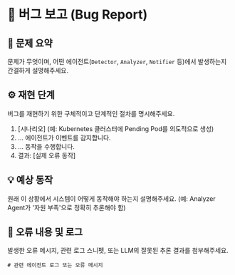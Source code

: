 # 🐛 버그 보고 (Bug Report)

## 📍 문제 요약
문제가 무엇이며, 어떤 에이전트(`Detector`, `Analyzer`, `Notifier` 등)에서 발생하는지 간결하게 설명해주세요.

## ⚙️ 재현 단계
버그를 재현하기 위한 구체적이고 단계적인 절차를 명시해주세요.

1.  [시나리오] (예: Kubernetes 클러스터에 Pending Pod를 의도적으로 생성)
2.  ... 에이전트가 이벤트를 감지합니다.
3.  ... 동작을 수행합니다.
4.  결과: [실제 오류 동작]

## 💡 예상 동작
원래 이 상황에서 시스템이 어떻게 동작해야 하는지 설명해주세요. (예: Analyzer Agent가 '자원 부족'으로 정확히 추론해야 함)

## 🚨 오류 내용 및 로그
발생한 오류 메시지, 관련 로그 스니펫, 또는 LLM의 잘못된 추론 결과를 첨부해주세요.

```log
# 관련 에이전트 로그 또는 오류 메시지
